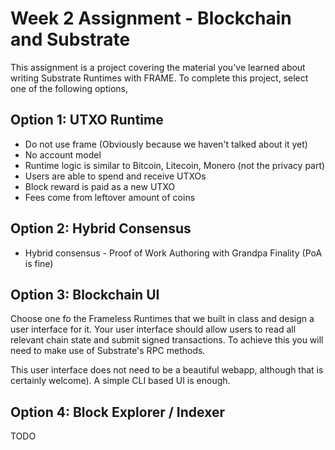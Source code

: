 # Week 2 Assignment - Blockchain and Substrate

This assignment is a project covering the material you've learned about writing Substrate Runtimes with FRAME. To complete this project, select one of the following options,

## Option 1: UTXO Runtime

- Do not use frame (Obviously because we haven't talked about it yet)
- No account model
- Runtime logic is similar to Bitcoin, Litecoin, Monero (not the privacy part)
- Users are able to spend and receive UTXOs
- Block reward is paid as a new UTXO
- Fees come from leftover amount of coins

## Option 2: Hybrid Consensus

- Hybrid consensus - Proof of Work Authoring with Grandpa Finality (PoA is fine)

## Option 3: Blockchain UI

Choose one fo the Frameless Runtimes that we built in class and design a user interface for it. Your user interface should allow users to read all relevant chain state and submit signed transactions. To achieve this you will need to make use of Substrate's RPC methods.

This user interface does not need to be a beautiful webapp, although that is certainly welcome). A simple CLI based UI is enough.

## Option 4: Block Explorer / Indexer

TODO
